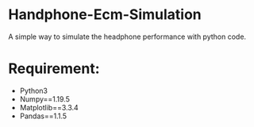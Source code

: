 # Handphone-Ecm-Simulation
A simple way to simulate the headphone performance with python code.

# Requirement:
* Python3
* Numpy==1.19.5
* Matplotlib==3.3.4
* Pandas==1.1.5
